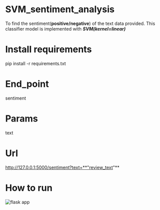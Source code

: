 # SVM_sentiment_analysis

To find the sentiment(**positive/negative**) of the text data provided. This classifier model is implemented with **_SVM(kernel=linear)_**

# Install requirements

pip install -r requirements.txt

# End_point

sentiment

# Params

text

# Url

http://127.0.0.1:5000/sentiment?text=**"review_text"**

# How to run

![flask app](https://github.com/Vasistareddy/sentiment_analysis/blob/master/data/flask_app.gif)